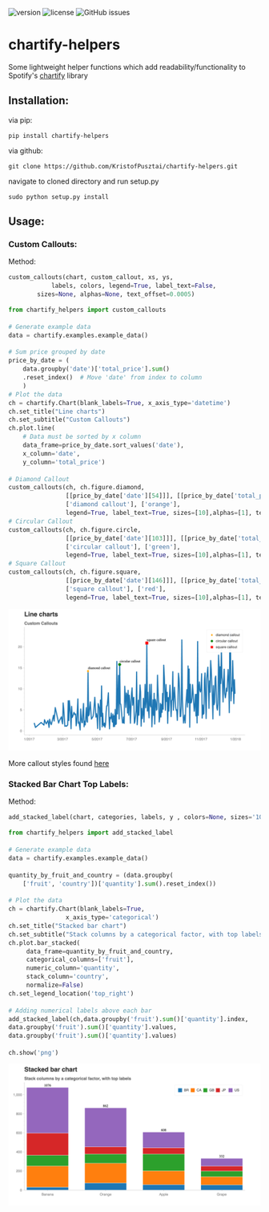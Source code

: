 ![version](https://img.shields.io/pypi/v/chartify-helpers?logo=spotify)
![license](https://img.shields.io/pypi/l/chartify-helpers?logo=spotify)
![GitHub issues](https://img.shields.io/github/issues/KristofPusztai/chartify-helpers?logo=spotify)
# chartify-helpers
Some lightweight helper functions which add readability/functionality to Spotify's [chartify](https://github.com/spotify/chartify) library

## Installation:
via pip:

```
pip install chartify-helpers
```

via github:

```
git clone https://github.com/KristofPusztai/chartify-helpers.git
```

navigate to cloned directory and run setup.py

```
sudo python setup.py install
```
## Usage:

### Custom Callouts:

Method:

```python
custom_callouts(chart, custom_callout, xs, ys, 
	        labels, colors, legend=True, label_text=False,
		sizes=None, alphas=None, text_offset=0.0005)
```

```python
from chartify_helpers import custom_callouts

# Generate example data
data = chartify.examples.example_data()

# Sum price grouped by date
price_by_date = (
    data.groupby('date')['total_price'].sum()
    .reset_index()  # Move 'date' from index to column
    )
# Plot the data
ch = chartify.Chart(blank_labels=True, x_axis_type='datetime')
ch.set_title("Line charts")
ch.set_subtitle("Custom Callouts")
ch.plot.line(
    # Data must be sorted by x column
    data_frame=price_by_date.sort_values('date'),
    x_column='date',
    y_column='total_price')

# Diamond Callout
custom_callouts(ch, ch.figure.diamond, 
                [[price_by_date['date'][54]]], [[price_by_date['total_price'][54]]], 
                ['diamond callout'], ['orange'], 
                legend=True, label_text=True, sizes=[10],alphas=[1], text_offset=0.3)
# Circular Callout
custom_callouts(ch, ch.figure.circle, 
                [[price_by_date['date'][103]]], [[price_by_date['total_price'][103]]], 
                ['circular callout'], ['green'], 
                legend=True, label_text=True, sizes=[10],alphas=[1], text_offset=0.3)
# Square Callout
custom_callouts(ch, ch.figure.square, 
                [[price_by_date['date'][146]]], [[price_by_date['total_price'][146]]], 
                ['square callout'], ['red'], 
                legend=True, label_text=True, sizes=[10],alphas=[1], text_offset=0.3)
```
 ![alt text](https://github.com/KristofPusztai/chartify-helpers/blob/main/custom_callouts.png?raw=True)
 
 More callout styles found [here](https://docs.bokeh.org/en/latest/docs/reference/plotting/figure.html)
 
### Stacked Bar Chart Top Labels:

Method:

```python
add_stacked_label(chart, categories, labels, y , colors=None, sizes='10pt')
```

```python
from chartify_helpers import add_stacked_label

# Generate example data
data = chartify.examples.example_data()

quantity_by_fruit_and_country = (data.groupby(
    ['fruit', 'country'])['quantity'].sum().reset_index())

# Plot the data
ch = chartify.Chart(blank_labels=True,
                x_axis_type='categorical')
ch.set_title("Stacked bar chart")
ch.set_subtitle("Stack columns by a categorical factor, with top labels")
ch.plot.bar_stacked(
     data_frame=quantity_by_fruit_and_country,
     categorical_columns=['fruit'],
     numeric_column='quantity',
     stack_column='country',
     normalize=False)
ch.set_legend_location('top_right')

# Adding numerical labels above each bar
add_stacked_label(ch,data.groupby('fruit').sum()['quantity'].index,
data.groupby('fruit').sum()['quantity'].values, 
data.groupby('fruit').sum()['quantity'].values)

ch.show('png')
```
 ![alt text](https://github.com/KristofPusztai/chartify-helpers/blob/main/stackedbar_label.png?raw=True)
